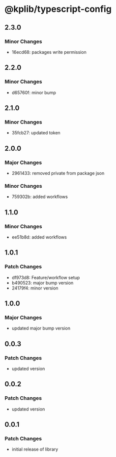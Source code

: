 # @kplib/typescript-config

## 2.3.0

### Minor Changes

- 16ecd68: packages write permission

## 2.2.0

### Minor Changes

- d65760f: minor bump

## 2.1.0

### Minor Changes

- 35fcb27: updated token

## 2.0.0

### Major Changes

- 2961433: removed private from package json

### Minor Changes

- 759302b: added workflows

## 1.1.0

### Minor Changes

- ee51b8d: added workflows

## 1.0.1

### Patch Changes

- df973d8: Feature/workflow setup
- b490523: major bump version
- 24179f4: minor version

## 1.0.0

### Major Changes

- updated major bump version

## 0.0.3

### Patch Changes

- updated version

## 0.0.2

### Patch Changes

- updated version

## 0.0.1

### Patch Changes

- initial release of library
